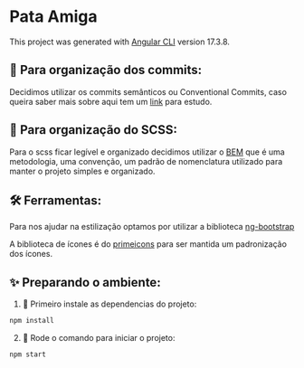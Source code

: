 # Pata Amiga

This project was generated with [Angular CLI](https://github.com/angular/angular-cli) version 17.3.8.

## 💪 Para organização dos commits:

Decidimos utilizar os commits semânticos ou Conventional Commits, caso queira saber mais sobre aqui tem um [link](https://ilegra.com/blog/tudo-o-que-voce-precisa-saber-sobre-commits-semanticos/) para estudo.

## 💅 Para organização do SCSS:

Para o scss ficar legível e organizado decidimos utilizar o [BEM](https://medium.com/trainingcenter/bem-em-5min-f5c80fd23439) que é uma metodologia, uma convenção, um padrão de nomenclatura utilizado para manter o projeto simples e organizado.

## 🛠️ Ferramentas:

Para nos ajudar na estilização optamos por utilizar a biblioteca [ng-bootstrap](https://ng-bootstrap.github.io/#/home)

A biblioteca de ícones é do [primeicons](https://primeng.org/icons) para ser mantida um padronização dos ícones.

## ✨ Preparando o ambiente:

1. 🔮 Primeiro instale as dependencias do projeto:

```bash
npm install
```

2. 🚧 Rode o comando para iniciar o projeto:

```bash
npm start
```
